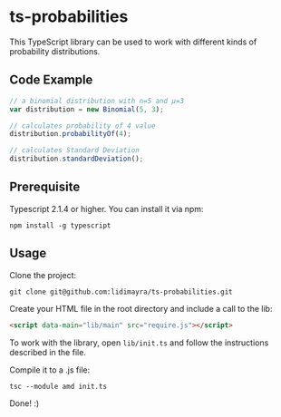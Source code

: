 # ts-probabilities

This TypeScript library can be used to work with different kinds of probability
distributions.

## Code Example
```typescript
// a binomial distribution with n=5 and μ=3
var distribution = new Binomial(5, 3);

// calculates probability of 4 value
distribution.probabilityOf(4);

// calculates Standard Deviation
distribution.standardDeviation();
```

## Prerequisite
Typescript 2.1.4 or higher. You can install it via npm:
```
npm install -g typescript
```

## Usage
Clone the project:

```
git clone git@github.com:lidimayra/ts-probabilities.git
```

Create your HTML file in the root directory and include a call to the lib:

```HTML
<script data-main="lib/main" src="require.js"></script>
```

To work with the library, open `lib/init.ts` and follow the instructions
described in the file.

Compile it to a .js file:
```
tsc --module amd init.ts
```

Done! :)
